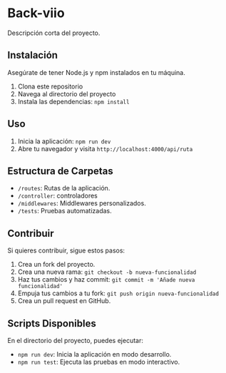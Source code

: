 # Back-viio

Descripción corta del proyecto.

## Instalación

Asegúrate de tener Node.js y npm instalados en tu máquina.

1. Clona este repositorio
2. Navega al directorio del proyecto
3. Instala las dependencias: `npm install`

## Uso

1. Inicia la aplicación: `npm run dev`
2. Abre tu navegador y visita `http://localhost:4000/api/ruta`

## Estructura de Carpetas

- `/routes`: Rutas de la aplicación.
- `/controller`: controladores
- `/middlewares`: Middlewares personalizados.
- `/tests`: Pruebas automatizadas.

## Contribuir

Si quieres contribuir, sigue estos pasos:

1. Crea un fork del proyecto.
2. Crea una nueva rama: `git checkout -b nueva-funcionalidad`
3. Haz tus cambios y haz commit: `git commit -m 'Añade nueva funcionalidad'`
4. Empuja tus cambios a tu fork: `git push origin nueva-funcionalidad`
5. Crea un pull request en GitHub.


## Scripts Disponibles

En el directorio del proyecto, puedes ejecutar:

- `npm run dev`: Inicia la aplicación en modo desarrollo.
- `npm run test`: Ejecuta las pruebas en modo interactivo.
